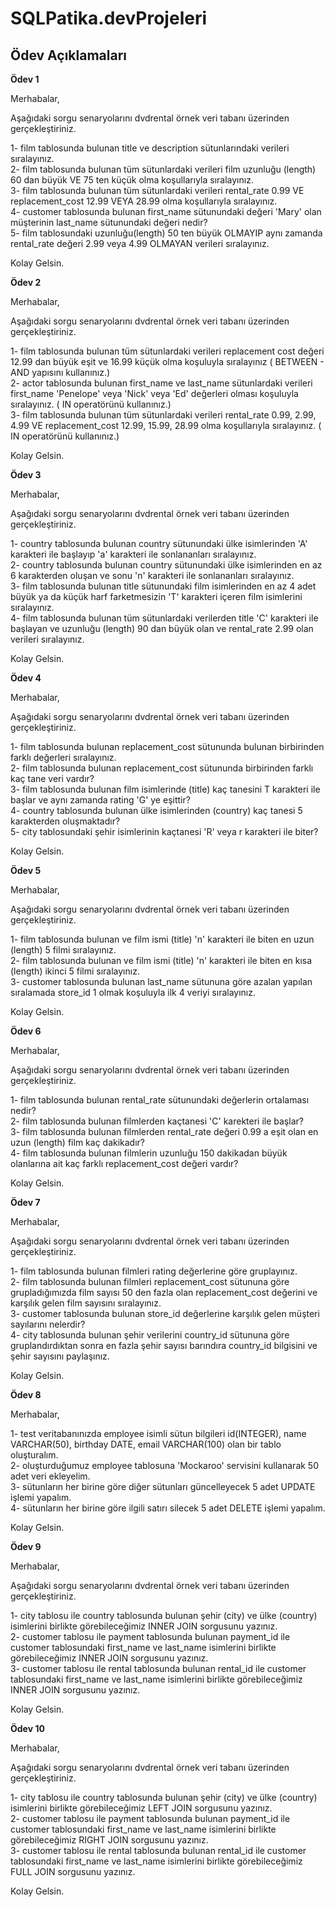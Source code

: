 # SQLPatika.devProjeleri

## Ödev Açıklamaları

__Ödev 1__<br/>

Merhabalar,<br/>

Aşağıdaki sorgu senaryolarını dvdrental örnek veri tabanı üzerinden gerçekleştiriniz.<br/>

1- film tablosunda bulunan title ve description sütunlarındaki verileri sıralayınız.<br/>
2- film tablosunda bulunan tüm sütunlardaki verileri film uzunluğu (length) 60 dan büyük VE 75 ten küçük olma koşullarıyla sıralayınız.<br/>
3- film tablosunda bulunan tüm sütunlardaki verileri rental_rate 0.99 VE replacement_cost 12.99 VEYA 28.99 olma koşullarıyla sıralayınız.<br/>
4- customer tablosunda bulunan first_name sütunundaki değeri 'Mary' olan müşterinin last_name sütunundaki değeri nedir?<br/>
5- film tablosundaki uzunluğu(length) 50 ten büyük OLMAYIP aynı zamanda rental_rate değeri 2.99 veya 4.99 OLMAYAN verileri sıralayınız.<br/>

Kolay Gelsin.<br/>

__Ödev 2__<br/>

Merhabalar,<br/>

Aşağıdaki sorgu senaryolarını dvdrental örnek veri tabanı üzerinden gerçekleştiriniz.<br/>

1- film tablosunda bulunan tüm sütunlardaki verileri replacement cost değeri 12.99 dan büyük eşit ve 16.99 küçük olma koşuluyla sıralayınız ( BETWEEN - AND yapısını kullanınız.)<br/>
2- actor tablosunda bulunan first_name ve last_name sütunlardaki verileri first_name 'Penelope' veya 'Nick' veya 'Ed' değerleri olması koşuluyla sıralayınız. ( IN operatörünü kullanınız.)<br/>
3- film tablosunda bulunan tüm sütunlardaki verileri rental_rate 0.99, 2.99, 4.99 VE replacement_cost 12.99, 15.99, 28.99 olma koşullarıyla sıralayınız. ( IN operatörünü kullanınız.)<br/>

Kolay Gelsin.<br/>

__Ödev 3__<br/>

Merhabalar,<br/>

Aşağıdaki sorgu senaryolarını dvdrental örnek veri tabanı üzerinden gerçekleştiriniz.<br/>

1- country tablosunda bulunan country sütunundaki ülke isimlerinden 'A' karakteri ile başlayıp 'a' karakteri ile sonlananları sıralayınız.<br/>
2- country tablosunda bulunan country sütunundaki ülke isimlerinden en az 6 karakterden oluşan ve sonu 'n' karakteri ile sonlananları sıralayınız.<br/>
3- film tablosunda bulunan title sütunundaki film isimlerinden en az 4 adet büyük ya da küçük harf farketmesizin 'T' karakteri içeren film isimlerini sıralayınız.<br/>
4- film tablosunda bulunan tüm sütunlardaki verilerden title 'C' karakteri ile başlayan ve uzunluğu (length) 90 dan büyük olan ve rental_rate 2.99 olan verileri sıralayınız.<br/>

Kolay Gelsin.<br/>

__Ödev 4__<br/>

Merhabalar,<br/>

Aşağıdaki sorgu senaryolarını dvdrental örnek veri tabanı üzerinden gerçekleştiriniz.<br/>

1- film tablosunda bulunan replacement_cost sütununda bulunan birbirinden farklı değerleri sıralayınız.<br/>
2- film tablosunda bulunan replacement_cost sütununda birbirinden farklı kaç tane veri vardır?<br/>
3- film tablosunda bulunan film isimlerinde (title) kaç tanesini T karakteri ile başlar ve aynı zamanda rating 'G' ye eşittir?<br/>
4- country tablosunda bulunan ülke isimlerinden (country) kaç tanesi 5 karakterden oluşmaktadır?<br/>
5- city tablosundaki şehir isimlerinin kaçtanesi 'R' veya r karakteri ile biter?<br/>

Kolay Gelsin.<br/>

__Ödev 5__<br/>

Merhabalar,<br/>

Aşağıdaki sorgu senaryolarını dvdrental örnek veri tabanı üzerinden gerçekleştiriniz.<br/>

1- film tablosunda bulunan ve film ismi (title) 'n' karakteri ile biten en uzun (length) 5 filmi sıralayınız.<br/>
2- film tablosunda bulunan ve film ismi (title) 'n' karakteri ile biten en kısa (length) ikinci 5 filmi sıralayınız.<br/>
3- customer tablosunda bulunan last_name sütununa göre azalan yapılan sıralamada store_id 1 olmak koşuluyla ilk 4 veriyi sıralayınız.<br/>

Kolay Gelsin.<br/>

__Ödev 6__<br/>

Merhabalar,<br/>

Aşağıdaki sorgu senaryolarını dvdrental örnek veri tabanı üzerinden gerçekleştiriniz.<br/>

1- film tablosunda bulunan rental_rate sütunundaki değerlerin ortalaması nedir?<br/>
2- film tablosunda bulunan filmlerden kaçtanesi 'C' karekteri ile başlar?<br/>
3- film tablosunda bulunan filmlerden rental_rate değeri 0.99 a eşit olan en uzun (length) film kaç dakikadır?<br/>
4- film tablosunda bulunan filmlerin uzunluğu 150 dakikadan büyük olanlarına ait kaç farklı replacement_cost değeri vardır?<br/>

Kolay Gelsin.<br/>

__Ödev 7__<br/>

Merhabalar,<br/>

Aşağıdaki sorgu senaryolarını dvdrental örnek veri tabanı üzerinden gerçekleştiriniz.<br/>

1- film tablosunda bulunan filmleri rating değerlerine göre gruplayınız.<br/>
2- film tablosunda bulunan filmleri replacement_cost sütununa göre grupladığımızda film sayısı 50 den fazla olan replacement_cost değerini ve karşılık gelen film sayısını sıralayınız.<br/>
3- customer tablosunda bulunan store_id değerlerine karşılık gelen müşteri sayılarını nelerdir? <br/>
4- city tablosunda bulunan şehir verilerini country_id sütununa göre gruplandırdıktan sonra en fazla şehir sayısı barındıra country_id bilgisini ve şehir sayısını paylaşınız.<br/>

Kolay Gelsin.<br/>

__Ödev 8__<br/>

Merhabalar,<br/>

1- test veritabanınızda employee isimli sütun bilgileri id(INTEGER), name VARCHAR(50), birthday DATE, email VARCHAR(100) olan bir tablo oluşturalım.<br/>
2- oluşturduğumuz employee tablosuna 'Mockaroo' servisini kullanarak 50 adet veri ekleyelim.<br/>
3- sütunların her birine göre diğer sütunları güncelleyecek 5 adet UPDATE işlemi yapalım.<br/>
4- sütunların her birine göre ilgili satırı silecek 5 adet DELETE işlemi yapalım.<br/>

Kolay Gelsin.<br/>

__Ödev 9__<br/>

Merhabalar,<br/>

Aşağıdaki sorgu senaryolarını dvdrental örnek veri tabanı üzerinden gerçekleştiriniz.<br/>

1- city tablosu ile country tablosunda bulunan şehir (city) ve ülke (country) isimlerini birlikte görebileceğimiz INNER JOIN sorgusunu yazınız.<br/>
2- customer tablosu ile payment tablosunda bulunan payment_id ile customer tablosundaki first_name ve last_name isimlerini birlikte görebileceğimiz INNER JOIN sorgusunu yazınız.<br/>
3- customer tablosu ile rental tablosunda bulunan rental_id ile customer tablosundaki first_name ve last_name isimlerini birlikte görebileceğimiz INNER JOIN sorgusunu yazınız.<br/>

Kolay Gelsin.<br/>

__Ödev 10__<br/>

Merhabalar,<br/>

Aşağıdaki sorgu senaryolarını dvdrental örnek veri tabanı üzerinden gerçekleştiriniz.<br/>

1- city tablosu ile country tablosunda bulunan şehir (city) ve ülke (country) isimlerini birlikte görebileceğimiz LEFT JOIN sorgusunu yazınız.<br/>
2- customer tablosu ile payment tablosunda bulunan payment_id ile customer tablosundaki first_name ve last_name isimlerini birlikte görebileceğimiz RIGHT JOIN sorgusunu yazınız.<br/>
3- customer tablosu ile rental tablosunda bulunan rental_id ile customer tablosundaki first_name ve last_name isimlerini birlikte görebileceğimiz FULL JOIN sorgusunu yazınız.<br/>

Kolay Gelsin.<br/>
